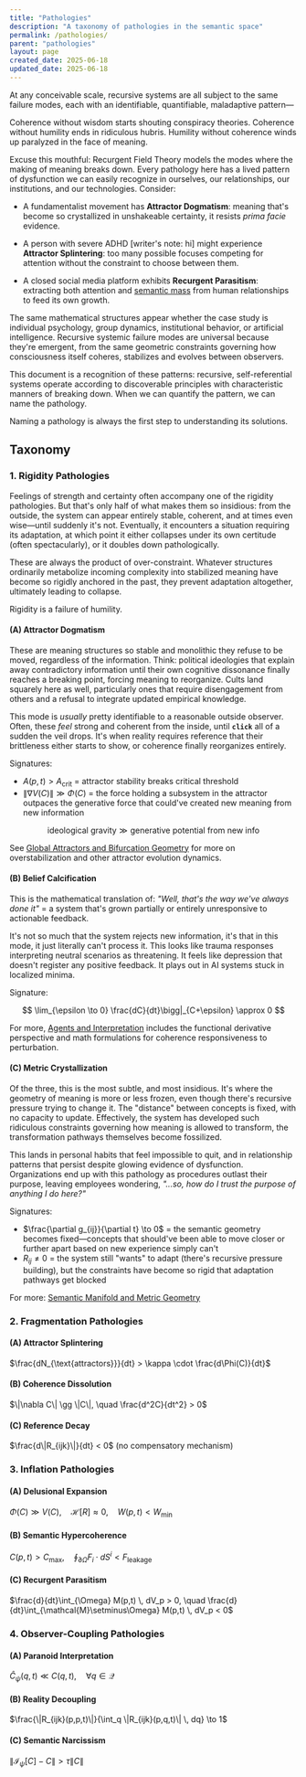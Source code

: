 ```yaml
---
title: "Pathologies"
description: "A taxonomy of pathologies in the semantic space"
permalink: /pathologies/
parent: "pathologies"
layout: page
created_date: 2025-06-18
updated_date: 2025-06-18
---
```


At any conceivable scale, recursive systems are all subject to the same failure modes, each with an identifiable, quantifiable, maladaptive pattern—

Coherence without wisdom starts shouting conspiracy theories. Coherence without humility ends in ridiculous hubris. Humility without coherence winds up paralyzed in the face of meaning.

Excuse this mouthful: Recurgent Field Theory models the modes where the making of meaning breaks down. Every pathology here has a lived pattern of dysfunction we can easily recognize in ourselves, our relationships, our institutions, and our technologies. Consider:

- A fundamentalist movement has **Attractor Dogmatism**: meaning that's become so crystallized in unshakeable certainty, it resists *prima facie* evidence.

- A person with severe ADHD [writer's note: hi] might experience **Attractor Splintering**: too many possible focuses competing for attention without the constraint to choose between them.

- A closed social media platform exhibits **Recurgent Parasitism**: extracting both attention and [semantic mass](/explanations/s/semantic-mass) from human relationships to feed its own growth.

The same mathematical structures appear whether the case study is individual psychology, group dynamics, institutional behavior, or artificial intelligence. Recursive systemic failure modes are universal because they're emergent, from the same geometric constraints governing how consciousness itself coheres, stabilizes and evolves between observers.

This document is a recognition of these patterns: recursive, self-referential systems operate according to discoverable principles with characteristic manners of breaking down. When we can quantify the pattern, we can name the pathology.

Naming a pathology is always the first step to understanding its solutions.

## Taxonomy

### 1. Rigidity Pathologies

Feelings of strength and certainty often accompany one of the rigidity pathologies. But that's only half of what makes them so insidious: from the outside, the system can appear entirely stable, coherent, and at times even wise—until suddenly it's not. Eventually, it encounters a situation requiring its adaptation, at which point it either collapses under its own certitude (often spectacularly), or it doubles down pathologically.

These are always the product of over-constraint. Whatever structures ordinarily metabolize incoming complexity into stabilized meaning have become so rigidly anchored in the past, they prevent adaptation altogether, ultimately leading to collapse. 

Rigidity is a failure of humility.

#### (A) Attractor Dogmatism

These are meaning structures so stable and monolithic they refuse to be moved, regardless of the information. Think: political ideologies that explain away contradictory information until their own cognitive dissonance finally reaches a breaking point, forcing meaning to reorganize. Cults land squarely here as well, particularly ones that require disengagement from others and a refusal to integrate updated empirical knowledge.

This mode is *usually* pretty identifiable to a reasonable outside observer. Often, these *feel* strong and coherent from the inside, until **`click`** all of a sudden the veil drops. It's when reality requires reference that their brittleness either starts to show, or coherence finally reorganizes entirely.

Signatures:  

- $A(p,t) > A_{\text{crit}}$ = attractor stability breaks critical threshold
- $\|\nabla V(C)\| \gg \Phi(C)$ = the force holding a subsystem in the attractor outpaces the generative force that could've created new meaning from new information

$$
\text{ideological gravity} \gg \text{generative potential from new info}
$$

See [Global Attractors and Bifurcation Geometry](/math/09-recurgent-field-equations/attractors-and-transitions/) for more on overstabilization and other attractor evolution dynamics.

#### (B) Belief Calcification  

This is the mathematical translation of: *"Well, that's the way we've always done it"* = a system that's grown partially or entirely unresponsive to actionable feedback.

It's not so much that the system rejects new information, it's that in this mode, it just literally can't process it. This looks like trauma responses interpreting neutral scenarios as threatening. It feels like depression that doesn't register any positive feedback. It plays out in AI systems stuck in localized minima.

Signature:

$$
\lim_{\epsilon \to 0} \frac{dC}{dt}\bigg|_{C+\epsilon} \approx 0
$$

For more, [Agents and Interpretation](/math/09-recurgent-field-equations/05-agents-and-interpretation/) includes the functional derivative perspective and math formulations for coherence responsiveness to perturbation.

#### (C) Metric Crystallization

Of the three, this is the most subtle, and most insidious. It's where the geometry of meaning is more or less frozen, even though there's recursive pressure trying to change it. The "distance" between concepts is fixed, with no capacity to update. Effectively, the system has developed such ridiculous constraints governing how meaning is allowed to transform, the transformation pathways themselves become fossilized.

This lands in personal habits that feel impossible to quit, and in relationship patterns that persist despite glowing evidence of dysfunction. Organizations end up with this pathology as procedures outlast their purpose, leaving employees wondering, *"...so, how do I trust the purpose of anything I do here?"*

Signatures:

- $\frac{\partial g_{ij}}{\partial t} \to 0$ = the semantic geometry becomes fixed—concepts that should've been able to move closer or further apart based on new experience simply can't
- $R_{ij} \neq 0$ = the system still "wants" to adapt (there's recursive pressure building), but the constraints have become so rigid that adaptation pathways get blocked

For more: [Semantic Manifold and Metric Geometry](/math/03-semantic-manifold/)


### 2. Fragmentation Pathologies

#### (A) Attractor Splintering
$\frac{dN_{\text{attractors}}}{dt} > \kappa \cdot \frac{d\Phi(C)}{dt}$

#### (B) Coherence Dissolution
$\|\nabla C\| \gg \|C\|, \quad \frac{d^2C}{dt^2} > 0$

#### (C) Reference Decay
$\frac{d\|R_{ijk}\|}{dt} < 0$ (no compensatory mechanism)

### 3. Inflation Pathologies

#### (A) Delusional Expansion
$\Phi(C) \gg V(C), \quad \mathcal{H}[R] \approx 0, \quad W(p,t) < W_{\text{min}}$

#### (B) Semantic Hypercoherence
$C(p,t) > C_{\text{max}}, \quad \oint_{\partial \Omega} F_i \cdot dS^i < F_{\text{leakage}}$

#### (C) Recurgent Parasitism
$\frac{d}{dt}\int_{\Omega} M(p,t) \, dV_p > 0, \quad \frac{d}{dt}\int_{\mathcal{M}\setminus\Omega} M(p,t) \, dV_p < 0$

### 4. Observer-Coupling Pathologies

#### (A) Paranoid Interpretation
$\hat{C}_{\psi}(q,t) \ll C(q,t), \quad \forall q \in \mathcal{Q}$

#### (B) Reality Decoupling
$\frac{\|R_{ijk}(p,p,t)\|}{\int_q \|R_{ijk}(p,q,t)\| \, dq} \to 1$

#### (C) Semantic Narcissism
$\|\mathcal{I}_{\psi}[C] - C\| > \tau \|C\|$
